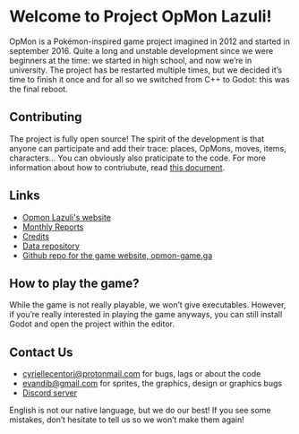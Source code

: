 # Welcome to Project OpMon Lazuli!

OpMon is a Pokémon-inspired game project imagined in 2012 and started in september 2016. Quite a long and unstable development since we were beginners at the time: we started in high school, and now we’re in university. The project has be restarted multiple times, but we decided it’s time to finish it once and for all so we switched from C++ to Godot: this was the final reboot.  

## Contributing

The project is fully open source! The spirit of the development is that anyone can participate and add their trace: places, OpMons, moves, items, characters… You can obviously also praticipate to the code. For more information about how to contriubute, read [this document](https://github.com/OpMonTeam/OpMon/blob/master/CONTRIBUTING.md).

## Links
* [Opmon Lazuli's website](http://opmon-game.ga)
* [Monthly Reports](https://github.com/OpMonTeam/OpMon/wiki/Monthly-reports)
* [Credits](https://github.com/OpMonTeam/OpMon/blob/master/Credits.md)
* [Data repository](https://github.com/OpMonTeam/OpMon-Data)
* [Github repo for the game website, opmon-game.ga](https://github.com/OpMonTeam/OpMon-Website)

## How to play the game?

While the game is not really playable, we won’t give executables. However, if you’re really interested in playing the game anyways, you can still install Godot and open the project within the editor.

## Contact Us
* cyriellecentori@protonmail.com for bugs, lags or about the code
* evandib@gmail.com for sprites, the graphics, design or graphics bugs
* [Discord server](https://discord.gg/mvS67qu)

English is not our native language, but we do our best! If you see some mistakes, don’t hesitate to tell us so we won’t make them again!
